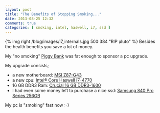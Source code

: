 ```yaml
---
layout: post
title: "The Benefits of Stopping Smoking..."
date: 2013-08-25 12:32
comments: true
categories: [ smoking, intel, haswell, i7, ssd ] 
---
```


{% img right /blog/images/i7_internals.jpg 500 384 "RIP pluto" %} 
Besides the health benefits you save a lot of money. 

My "no smoking" <a href="http://en.wikipedia.org/wiki/Piggy_bank">Piggy Bank</a> was fat enough to sponsor a pc upgrade.

My upgrade consists;

* a new motherboard: <a href="http://www.alternate.be/MSI/MSI+Z87-G43/html/product/1080883/">MSI Z87-G43</a>
* a new cpu: <a href="http://www.alternate.be/Intel(R)/Intel(R)+Core(TM)_i7-4770/html/product/1063381/?tk=7&lk=5333">Intel® Core Haswell i7-4770</a> 
* 16 GB DDR3 Ram: <a href="http://www.alternate.be/Crucial/Crucial+16_GB_DDR3-1600_Kit/html/product/1024065/">Crucial 16 GB DDR3-1600</a>
* I had even some money left to purchase a nice ssd: <a href="http://www.komplett.be/komplett/product/zkb-01com/20183020/samsung-840-pro-series-256gb/details.aspx">Samsung 840 Pro Series 256GB</a>

My pc is "smoking" fast now :-)

